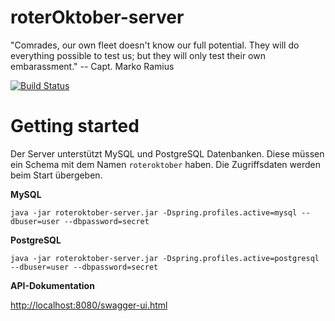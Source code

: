 # roterOktober-server
"Comrades, our own fleet doesn't know our full potential. They will do everything possible to test us; but they will only test their own embarassment."
 -- Capt. Marko Ramius

[![Build Status](https://drone.io/github.com/SchweizerischeBundesbahnen/roterOktober-server/status.png)](https://drone.io/github.com/SchweizerischeBundesbahnen/roterOktober-server/latest)

# Getting started
Der Server unterstützt MySQL und PostgreSQL Datenbanken. Diese müssen ein Schema mit dem Namen `roteroktober` haben. Die Zugriffsdaten werden beim Start übergeben.

**MySQL**
```
java -jar roteroktober-server.jar -Dspring.profiles.active=mysql --dbuser=user --dbpassword=secret
```

**PostgreSQL**
```
java -jar roteroktober-server.jar -Dspring.profiles.active=postgresql --dbuser=user --dbpassword=secret
```

**API-Dokumentation**

[http://localhost:8080/swagger-ui.html](http://localhost:8080/swagger-ui.html)
